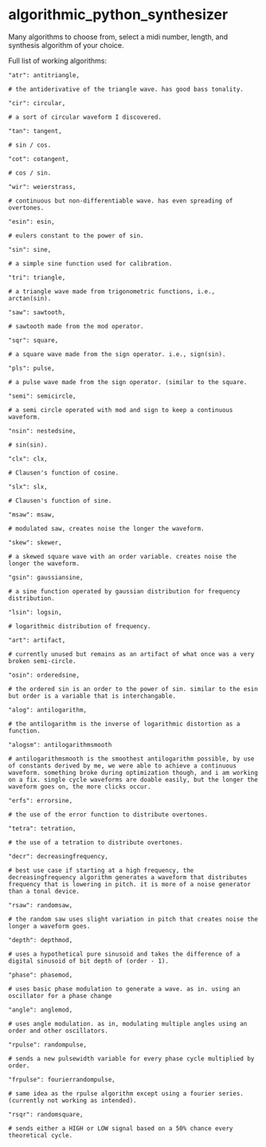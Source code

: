 # algorithmic_python_synthesizer
Many algorithms to choose from, select a midi number, length, and synthesis algorithm of your choice. 

Full list of working algorithms:

    "atr": antitriangle,
    
    # the antiderivative of the triangle wave. has good bass tonality.
    
    "cir": circular,
    
    # a sort of circular waveform I discovered.
    
    "tan": tangent,
    
    # sin / cos.
    
    "cot": cotangent,
    
    # cos / sin.
    
    "wir": weierstrass,
    
    # continuous but non-differentiable wave. has even spreading of overtones.
    
    "esin": esin,
    
    # eulers constant to the power of sin.
    
    "sin": sine,
    
    # a simple sine function used for calibration.
    
    "tri": triangle,
    
    # a triangle wave made from trigonometric functions, i.e., arctan(sin).
    
    "saw": sawtooth,
    
    # sawtooth made from the mod operator.
    
    "sqr": square,
    
    # a square wave made from the sign operator. i.e., sign(sin).
    
    "pls": pulse,
    
    # a pulse wave made from the sign operator. (similar to the square.
    
    "semi": semicircle,
    
    # a semi circle operated with mod and sign to keep a continuous waveform.
    
    "nsin": nestedsine,
    
    # sin(sin).
    
    "clx": clx,
    
    # Clausen's function of cosine.
    
    "slx": slx,
    
    # Clausen's function of sine.
    
    "msaw": msaw,
    
    # modulated saw, creates noise the longer the waveform.
    
    "skew": skewer,
    
    # a skewed square wave with an order variable. creates noise the longer the waveform.
    
    "gsin": gaussiansine,
    
    # a sine function operated by gaussian distribution for frequency distribution.
    
    "lsin": logsin,
    
    # logarithmic distribution of frequency.
    
    "art": artifact,
    
    # currently unused but remains as an artifact of what once was a very broken semi-circle.
    
    "osin": orderedsine,
    
    # the ordered sin is an order to the power of sin. similar to the esin but order is a variable that is interchangable.
    
    "alog": antilogarithm,
    
    # the antilogarithm is the inverse of logarithmic distortion as a function.
    
    "alogsm": antilogarithmsmooth
    
    # antilogarithmsmooth is the smoothest antilogarithm possible, by use of constants derived by me, we were able to achieve a continuous waveform. something broke during optimization though, and i am working on a fix. single cycle waveforms are doable easily, but the longer the waveform goes on, the more clicks occur. 
    
    "erfs": errorsine,
    
    # the use of the error function to distribute overtones.
    
    "tetra": tetration,
    
    # the use of a tetration to distribute overtones.
    
    "decr": decreasingfrequency,
    
    # best use case if starting at a high frequency, the decreasingfrequency algorithm generates a waveform that distributes frequency that is lowering in pitch. it is more of a noise generator than a tonal device.
    
    "rsaw": randomsaw,
    
    # the random saw uses slight variation in pitch that creates noise the longer a waveform goes.
    
    "depth": depthmod,
    
    # uses a hypothetical pure sinusoid and takes the difference of a digital sinusoid of bit depth of (order - 1).
    
    "phase": phasemod,
    
    # uses basic phase modulation to generate a wave. as in. using an oscillator for a phase change
    
    "angle": anglemod,
    
    # uses angle modulation. as in, modulating multiple angles using an order and other oscillators.
    
    "rpulse": randompulse,
    
    # sends a new pulsewidth variable for every phase cycle multiplied by order.

    "frpulse": fourierrandompulse,
    
    # same idea as the rpulse algorithm except using a fourier series. (currently not working as intended).
    
    "rsqr": randomsquare,
    
    # sends either a HIGH or LOW signal based on a 50% chance every theoretical cycle.
